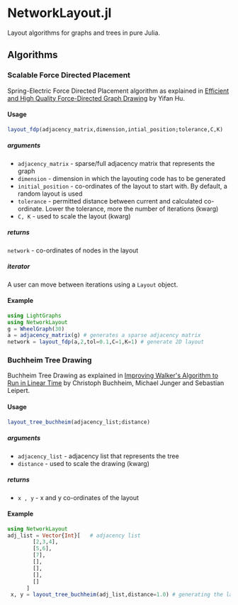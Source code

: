 # NetworkLayout.jl
Layout algorithms for graphs and trees in pure Julia.

## Algorithms

### Scalable Force Directed Placement

Spring-Electric Force Directed Placement algorithm as explained in [Efficient and High Quality Force-Directed Graph Drawing](http://yifanhu.net/PUB/graph_draw_small.pdf) by Yifan Hu.

#### Usage

```julia
layout_fdp(adjacency_matrix,dimension,intial_position;tolerance,C,K)
```
##### arguments
  * `adjacency_matrix` - sparse/full adjacency matrix that represents the graph
  * `dimension` - dimension in which the layouting code has to be generated
  * `initial_position` - co-ordinates of the layout to start with. By default, a random layout is used
  * `tolerance` - permitted distance between current and calculated co-ordinate. Lower the tolerance, more the number of iterations (kwarg)
  * `C, K` - used to scale the layout (kwarg)

##### returns
  `network` - co-ordinates of nodes in the layout
  
##### iterator

A user can move between iterations using a `Layout` object.

  
#### Example

```julia
using LightGraphs
using NetworkLayout
g = WheelGraph(30)
a = adjacency_matrix(g) # generates a sparse adjacency matrix
network = layout_fdp(a,2,tol=0.1,C=1,K=1) # generate 2D layout
```

### Buchheim Tree Drawing

Buchheim Tree Drawing as explained in [Improving Walker's Algorithm to Run in Linear Time](http://dirk.jivas.de/papers/buchheim02improving.pdf) by Christoph Buchheim, Michael Junger and Sebastian Leipert.

#### Usage

```julia
layout_tree_buchheim(adjacency_list;distance)
```

##### arguments
 * `adjacency_list` - adjacency list that represents the tree
 * `distance` - used to scale the drawing (kwarg)

##### returns
 * `x , y` - x and y co-ordinates of the layout 

#### Example

```julia
using NetworkLayout
adj_list = Vector{Int}[   # adjacency list
        [2,3,4],
        [5,6],
        [7],
        [],
        [],
        [],
        []
      ]
 x, y = layout_tree_buchheim(adj_list,distance=1.0) # generating the layout for the tree
 ```
